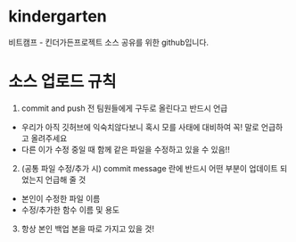 # kindergarten
비트캠프 - 킨더가든프로젝트 소스 공유를 위한 github입니다.

# 소스 업로드 규칙
1. commit and push 전 팀원들에게 구두로 올린다고 반드시 언급
  - 우리가 아직 깃허브에 익숙치않다보니 혹시 모를 사태에 대비하여 꼭! 말로 언급하고 올려주세요
  - 다른 이가 수정 중일 때 함께 같은 파일을 수정하고 있을 수 있음!! 

2. (공통 파일 수정/추가 시) commit message 란에 반드시 어떤 부분이 업데이트 되었는지 언급해 줄 것
  - 본인이 수정한 파일 이름
  - 수정/추가한 함수 이름 및 용도

3. 항상 본인 백업 본을 따로 가지고 있을 것!
